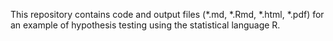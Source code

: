 This repository contains code and output files (*.md, *.Rmd, *.html, *.pdf) for an example of hypothesis testing using the statistical language R.
